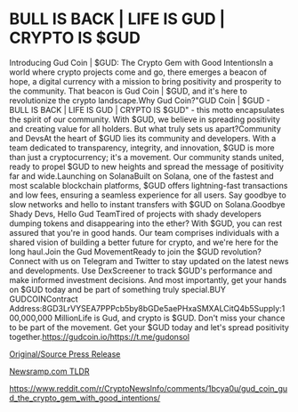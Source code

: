 # BULL IS BACK | LIFE IS GUD | CRYPTO IS $GUD

Introducing Gud Coin | $GUD: The Crypto Gem with Good IntentionsIn a world where crypto projects come and go, there emerges a beacon of hope, a digital currency with a mission to bring positivity and prosperity to the community. That beacon is Gud Coin | $GUD, and it's here to revolutionize the crypto landscape.Why Gud Coin?"GUD Coin | $GUD - BULL IS BACK | LIFE IS GUD | CRYPTO IS $GUD" - this motto encapsulates the spirit of our community. With $GUD, we believe in spreading positivity and creating value for all holders. But what truly sets us apart?Community and DevsAt the heart of $GUD lies its community and developers. With a team dedicated to transparency, integrity, and innovation, $GUD is more than just a cryptocurrency; it's a movement. Our community stands united, ready to propel $GUD to new heights and spread the message of positivity far and wide.Launching on SolanaBuilt on Solana, one of the fastest and most scalable blockchain platforms, $GUD offers lightning-fast transactions and low fees, ensuring a seamless experience for all users. Say goodbye to slow networks and hello to instant transfers with $GUD on Solana.Goodbye Shady Devs, Hello Gud TeamTired of projects with shady developers dumping tokens and disappearing into the ether? With $GUD, you can rest assured that you're in good hands. Our team comprises individuals with a shared vision of building a better future for crypto, and we're here for the long haul.Join the Gud MovementReady to join the $GUD revolution? Connect with us on Telegram and Twitter to stay updated on the latest news and developments. Use DexScreener to track $GUD's performance and make informed investment decisions. And most importantly, get your hands on $GUD today and be part of something truly special.BUY GUDCOINContract Address:8GD3LrVYSEA7PPPcb5by8bGDe5aePHxaSMXALCitQ4b5Supply:100,000,000 MillionLife is Gud, and crypto is $GUD. Don't miss your chance to be part of the movement. Get your $GUD today and let's spread positivity together.https://gudcoin.io/https://t.me/gudonsol 

[Original/Source Press Release](https://blockchainwire.io/press-release/bull-is-back--life-is-gud--crypto-is-gud)
                    

[Newsramp.com TLDR](None) 

https://www.reddit.com/r/CryptoNewsInfo/comments/1bcya0u/gud_coin_gud_the_crypto_gem_with_good_intentions/